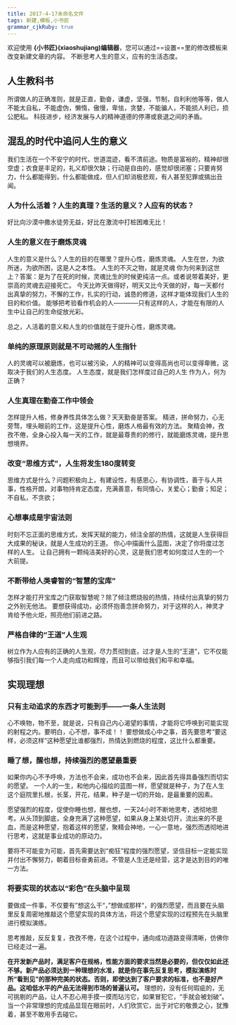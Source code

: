 ```yaml
---
title: 2017-4-17未命名文件 
tags: 新建,模板,小书匠
grammar_cjkRuby: true
---
```



欢迎使用 **{小书匠}(xiaoshujiang)编辑器**，您可以通过==设置==里的修改模板来改变新建文章的内容。
不断思考人生的意义，应有的生活态度。
## 人生教科书
所谓做人的正确准则，就是正直，勤奋，谦虚，坚强，节制，自利利他等等，做人不能太自私，不能虚伪，懒惰，傲慢，卑怯，贪婪，不能骗人，不能损人利已，损公肥私。
科技进步，经济发展与人的精神道德的停滞或衰退之间的矛盾。

## 混乱的时代中追问人生的意义
我们生活在一个不安宁的时代，世道混迹，看不清前途。物质是富裕的，精神却很空虚；衣食是丰足的，礼义却很欠缺；行动是自由的，感觉却很闭塞；只要肯努力，什么都能得到，什么都能做成，但人们却消极悲观，有人甚至犯罪或搞出丑闻。

### 人为什么活着？人生的真理？生活的意义？人应有的状态？
好比向沙漠中撒水徒劳无益，好比在激流中打桩困难无比！

### 人生的意义在于磨炼灵魂
人生的意义是什么？人生的目的在哪里？提升心性，磨炼灵魂。
人生在世，为欲所迷，为欲所困，这是人之本性。
人生的不灭之物，就是灵魂
你为何来到这世上？答案：是为了在死的时候，灵魂比生的时候更纯洁一点。或者说带着美好，更崇高的灵魂去迎接死亡。
今天比昨天做得好，明天又比今天做的好，每一天都付出真挚的努力，不懈的工作，扎实的行动，诚恳的修道，这样才能体现我们人生的目的和价值。
能够把考验看作机会的人————只有这样的人，才能在有限的人生中让自己的生命绽放光彩。

总之，人活着的意义和人生的价值就在于提升心性，磨炼灵魂。

### 单纯的原理原则就是不可动摇的人生指针
人的灵魂可以被磨炼，也可以被污染，人的精神可以变得高尚也可以变得卑微，这取决于我们的人生态度。
人生态度，就是我们怎样度过自己的人生
作为人，何为正确？

### 人生真理在勤奋工作中领会
怎样提升人格，修身养性具体怎么做？天天勤奋是答案。
精进，拼命努力，心无旁骛，埋头眼前的工作，这是提升心性，磨炼人格最有效的方法。
聚精会神，孜孜不倦，全身心投入每一天的工作，就是最尊贵的的修行，就能磨炼灵魂，提升思想境界。

### 改变“思维方式”，人生将发生180度转变
思维方式是什么？问题积极向上，有建设性，有感恩心，有协调性，善于与人共事，性格开朗，对事物持肯定态度，充满善意，有同情心，关爱心；勤奋；知足；不自私，不贪欲；
### 心想事成是宇宙法则
时刻不忘正面的思维方式，发挥天赋的能力，倾注全部的热情，这就是人生获得巨大成果的秘诀，就是人生成功的王道。
你心中描画什么蓝图，决定了你将度过怎样的人生。
让自己拥有一颗纯洁美好的心灵，这是我们思考如何度过人生的一个大前提。

### 不断带给人类睿智的“智慧的宝库”
怎样才能打开宝库之门获取智慧呢？除了倾注燃烧般的热情，持续付出真挚的努力之外别无他法。 要想获得成功，必须怀抱善念拼命努力，对于这样的人，神灵才肯给予他火炬，照亮他们前进之路。
### 严格自律的“王道”人生观
树立作为人应有的正确的人生观，尽力贯彻到底，过才是人生的“王道”，它不仅能够指引我们每一个人走向成功和辉煌，而且可以带给我们和平和幸福。


## 实现理想
### 只有主动追求的东西才可能到手——一条人生法则
心不唤物，物不至，就是说，只有自己内心渴望的事情，才能将它呼唤到可能实现的射程之内。要明白，心不想，事不成！！
要想做成心中之事，首先要思考“要这样，必须这样”这种愿望比谁都强烈，热情达到燃烧的程度，这比什么都重要。

### 睡了想，醒也想，持续强烈的愿望最重要
如果你内心不予呼唤，方法也不会来，成功也不会来，因此首先得具备强烈而切实的愿望。
一个人的一生，和他内心描绘的蓝图一样，愿望就是种子，为了在人生这个庭院里扎根，长茎，开花，结果，种子是一切的开始，是最重要的因素。

愿望强烈的程度，促使你睡也想，醒也想，一天24小时不断地思考，透彻地思考。从头顶到脚底，全身充满了这种愿望，如果从身上某处切开，流出来的不是血，而是这种愿望，抱着这样的愿望，聚精会神地，一心一意地，强烈而透彻地进行思考，这就是事业成功的原动力。

要将不可能变为可能，首先需要达到“痴狂”程度的强烈愿望，坚信目标一定能实现并付出不懈努力，朝着目标奋勇前进。不管是人生还是经营，这才是达到目的的唯一方法。

### 将要实现的状态以“彩色”在头脑中呈现
要做成一件事，不仅要有”想这么干“，”想做成那样“，的强烈愿望，而且要在头脑里反复周密地推敲这个愿望实现的具体方法，将这个愿望实现的过程预先在头脑里进行模拟演练。

思考推敲，反反复复，孜孜不倦，在这个过程中，通向成功道路变得清晰，仿佛你已经走过一遍。

**在开发新产品时，满足客户在规格，性能方面的要求当然是必要的，但仅仅如此还不够。新产品必须达到一种理想的水准，就是你在事先反复思考，模拟演练时所“看到见”的那种完美的状态。否则，即使达到了客户要求的标准，也不是好产品。这咱低水平的产品无法得到市场的普遍认可。**
理想的，没有任何瑕疵的，无可挑剔的产品，让人不忍心用手摸一摸而玷污它，如果冒犯它，“手就会被划破”。当一个非常理想的完成品显现在眼前时，人们欣赏它，出于对它的敬畏之心，犹豫着，甚至不敢用手去碰它。
